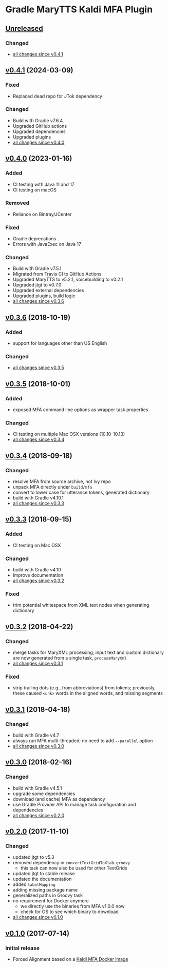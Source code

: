 Gradle MaryTTS Kaldi MFA Plugin
===============================

[Unreleased]
------------

### Changed

- [all changes since v0.4.1]

[v0.4.1] (2024-03-09)
---------------------

### Fixed

- Replaced dead repo for JTok dependency

### Changed

- Build with Gradle v7.6.4
- Upgraded GitHub actions
- Upgraded dependencies
- Upgraded plugins
- [all changes since v0.4.0]

[v0.4.0] (2023-01-16)
---------------------

### Added

- CI testing with Java 11 and 17
- CI testing on macOS

### Removed

- Reliance on Bintray/JCenter

### Fixed

- Gradle deprecations
- Errors with JavaExec on Java 17

### Changed

- Build with Gradle v7.5.1
- Migrated from Travis CI to GitHub Actions
- Upgraded MaryTTS to v5.2.1, voicebuilding to v0.2.1
- Upgraded jtgt to v0.7.0
- Upgraded external dependencies
- Upgraded plugins, build logic
- [all changes since v0.3.6]

[v0.3.6] (2018-10-19)
---------------------

### Added

- support for languages other than US English

### Changed

- [all changes since v0.3.5]

[v0.3.5] (2018-10-01)
---------------------

### Added

- exposed MFA command line options as wrapper task properties

### Changed

- CI testing on multiple Mac OSX versions (10.10-10.13)
- [all changes since v0.3.4]

[v0.3.4] (2018-09-18)
---------------------

### Changed

- resolve MFA from source archive, not Ivy repo
- unpack MFA directly under `build/mfa`
- convert to lower case for utterance tokens, generated dictionary
- build with Gradle v4.10.1
- [all changes since v0.3.3]

[v0.3.3] (2018-09-15)
---------------------

### Added

- CI testing on Mac OSX

### Changed

- build with Gradle v4.10
- improve documentation
- [all changes since v0.3.2]

### Fixed

- trim potential whitespace from XML text nodes when generating dictionary

[v0.3.2] (2018-04-22)
---------------------

### Changed

- merge tasks for MaryXML processing; input text and custom dictionary are now generated from a single task, `processMaryXml`
- [all changes since v0.3.1]

### Fixed

- strip trailing dots (e.g., from abbreviations) from tokens; previously, these caused `<unk>` words in the aligned words, and missing segments

[v0.3.1] (2018-04-18)
---------------------

### Changed

- build with Gradle v4.7
- always run MFA multi-threaded; no need to add `--parallel` option
- [all changes since v0.3.0]

[v0.3.0] (2018-02-16)
---------------------

### Changed

- build with Gradle v4.5.1
- upgrade some dependencies
- download (and cache) MFA as dependency
- use Gradle Provider API to manage task configuration and dependencies
- [all changes since v0.2.0]

[v0.2.0] (2017-11-10)
---------------------

### Changed

- updated jtgt to v5.3
- removed dependency in `convertTextGridToXlab.groovy`
    - this task can now also be used for other TextGrids
- updated jtgt to stable release
- updated the documentation
- added `labelMapping`
- adding missing package name
- generalized paths in Groovy task
- no requirement for Docker anymore
    - we directly use the binaries from MFA v1.0.0 now
    - check for OS to see which binary to download
- [all changes since v0.1.0]

[v0.1.0] (2017-07-14)
---------------------

### Initial release

- Forced Alignment based on a [Kaldi MFA Docker image](https://hub.docker.com/r/psibre/kaldi-mfa/)

[Unreleased]: https://github.com/marytts/gradle-marytts-kaldi-mfa-plugin/tree/master
[all changes since v0.4.1]: https://github.com/marytts/gradle-marytts-kaldi-mfa-plugin/compare/v0.4.1...HEAD
[v0.4.1]: https://github.com/marytts/gradle-marytts-kaldi-mfa-plugin/releases/tag/v0.4.1
[all changes since v0.4.0]: https://github.com/marytts/gradle-marytts-kaldi-mfa-plugin/compare/v0.4.0...v0.4.1
[v0.4.0]: https://github.com/marytts/gradle-marytts-kaldi-mfa-plugin/releases/tag/v0.4.0
[all changes since v0.3.6]: https://github.com/marytts/gradle-marytts-kaldi-mfa-plugin/compare/v0.3.6...v0.4.0
[v0.3.6]: https://github.com/marytts/gradle-marytts-kaldi-mfa-plugin/releases/tag/v0.3.6
[all changes since v0.3.5]: https://github.com/marytts/gradle-marytts-kaldi-mfa-plugin/compare/v0.3.5...v0.3.6
[v0.3.5]: https://github.com/marytts/gradle-marytts-kaldi-mfa-plugin/releases/tag/v0.3.5
[all changes since v0.3.4]: https://github.com/marytts/gradle-marytts-kaldi-mfa-plugin/compare/v0.3.4...v0.3.5
[v0.3.4]: https://github.com/marytts/gradle-marytts-kaldi-mfa-plugin/releases/tag/v0.3.4
[all changes since v0.3.3]: https://github.com/marytts/gradle-marytts-kaldi-mfa-plugin/compare/v0.3.3...v0.3.4
[v0.3.3]: https://github.com/marytts/gradle-marytts-kaldi-mfa-plugin/releases/tag/v0.3.3
[all changes since v0.3.2]: https://github.com/marytts/gradle-marytts-kaldi-mfa-plugin/compare/v0.3.2...v0.3.3
[v0.3.2]: https://github.com/marytts/gradle-marytts-kaldi-mfa-plugin/releases/tag/v0.3.2
[all changes since v0.3.1]: https://github.com/marytts/gradle-marytts-kaldi-mfa-plugin/compare/v0.3.1...v0.3.2
[v0.3.1]: https://github.com/marytts/gradle-marytts-kaldi-mfa-plugin/releases/tag/v0.3.1
[all changes since v0.3.0]: https://github.com/marytts/gradle-marytts-kaldi-mfa-plugin/compare/v0.3.0...v0.3.1
[v0.3.0]: https://github.com/marytts/gradle-marytts-kaldi-mfa-plugin/releases/tag/v0.3.0
[all changes since v0.2.0]: https://github.com/marytts/gradle-marytts-kaldi-mfa-plugin/compare/v0.2.0...v0.3.0
[v0.2.0]: https://github.com/marytts/gradle-marytts-kaldi-mfa-plugin/releases/tag/v0.2.0
[all changes since v0.1.0]: https://github.com/marytts/gradle-marytts-kaldi-mfa-plugin/compare/v0.1.0...v0.2.0
[v0.1.0]: https://github.com/marytts/gradle-marytts-kaldi-mfa-plugin/releases/tag/v0.1.0
